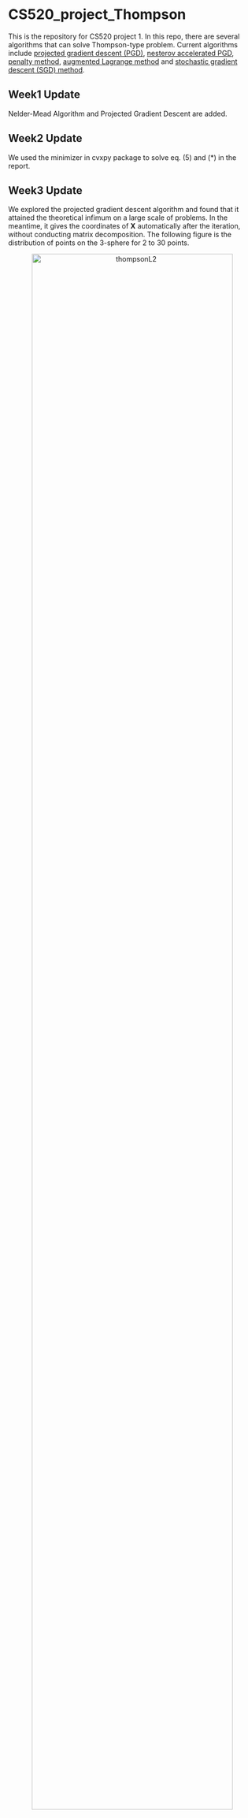 # CS520_project_Thompson
This is the repository for CS520 project 1. In this repo, there are several algorithms that can solve Thompson-type problem. Current algorithms include [projected gradient descent (PGD)](https://github.com/talhz/CS520_project_Thompson/blob/main/Projected_GD/general_gd.py), [nesterov accelerated PGD](https://github.com/talhz/CS520_project_Thompson/blob/main/Projected_GD/PGD_nesterov.py), [penalty method](https://github.com/talhz/CS520_project_Thompson/blob/main/Projected_GD/penalty.py), [augmented Lagrange method](https://github.com/talhz/CS520_project_Thompson/blob/main/Projected_GD/augmented_Lagrange.py) and [stochastic gradient descent (SGD) method](https://github.com/talhz/CS520_project_Thompson/blob/main/Projected_GD/SGD.py).

## Week1 Update
Nelder-Mead Algorithm and Projected Gradient Descent are added.

## Week2 Update
We used the minimizer in cvxpy package to solve eq. (5) and (*) in the report.

## Week3 Update
We explored the projected gradient descent algorithm and found that it attained the theoretical infimum on a large scale of problems. In the meantime, it gives the coordinates of $\mathbf{X}$ automatically after the iteration, without conducting matrix decomposition. The following figure is the distribution of points on the 3-sphere for 2 to 30 points.
<p align='center'>
  <img src="https://github.com/talhz/CS520_project_Thompson/blob/main/figs/gif.gif?raw=true" alt="thompsonL2" width="90%"/>  
</p>

For each $n = 2, 3, \dots, 10$, the distribution of electrons are plotted. Check [result](https://github.com/talhz/CS520_project_Thompson/tree/main/figs/result) for more figures.
| $n$ <img width=100/>| Image <img width =500/> | 
| --- |--- |
| $n = 2$ | <img src="https://github.com/talhz/CS520_project_Thompson/blob/main/figs/Thompson_2.png?raw=true" alt="Thompson_2" width="500"/> |
| $n = 3$ | <img src="https://github.com/talhz/CS520_project_Thompson/blob/main/figs/Thompson_3.png?raw=true" alt="Thompson_3" width="500"/> |
| $n = 4$ | <img src="https://github.com/talhz/CS520_project_Thompson/blob/main/figs/Thompson_4.png?raw=true" alt="Thompson_4" width="500"/> |
| $n = 5$ | <img src="https://github.com/talhz/CS520_project_Thompson/blob/main/figs/Thompson_5.png?raw=true" alt="Thompson_5" width="500"/> |
| $n = 6$ | <img src="https://github.com/talhz/CS520_project_Thompson/blob/main/figs/Thompson_6.png?raw=true" alt="Thompson_6" width="500"/> |
| $n = 7$ | <img src="https://github.com/talhz/CS520_project_Thompson/blob/main/figs/Thompson_7.png?raw=true" alt="Thompson_7" width="500"/> |
| $n = 8$ | <img src="https://github.com/talhz/CS520_project_Thompson/blob/main/figs/Thompson_8.png?raw=true" alt="Thompson_8" width="500"/> |
| $n = 9$ | <img src="https://github.com/talhz/CS520_project_Thompson/blob/main/figs/Thompson_9.png?raw=true" alt="Thompson_9" width="500"/> |
| $n = 10$ | <img src="https://github.com/talhz/CS520_project_Thompson/blob/main/figs/Thompson_10.png?raw=true" alt="Thompson_10" width="500"/> |
| $n = 100$ | <img src="https://github.com/talhz/CS520_project_Thompson/blob/main/figs/SGD_100.png?raw=true" alt="SGD_100" width="500"/> |
